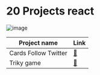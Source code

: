 
# 20 Projects react


![image](https://www.freecodecamp.org/news/content/images/2022/04/featured.jpg)


| Project name         | Link                                                   |
|----------------------|---------------------------------------------------------|
| Cards Follow Twitter | [🔗](https://20-projects-react-cards-follow-twiter.vercel.app) |
| Triky game           | [🔗](https://20-projects-react-triky.vercel.app)         |
